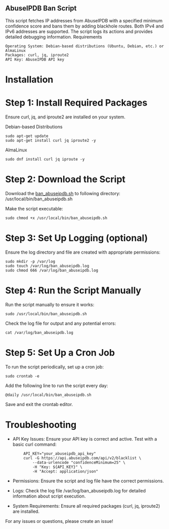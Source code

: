 ## AbuseIPDB Ban Script

This script fetches IP addresses from AbuseIPDB with a specified minimum confidence score and bans them by adding blackhole routes. Both IPv4 and IPv6 addresses are supported. The script logs its actions and provides detailed debugging information.
Requirements

    Operating System: Debian-based distributions (Ubuntu, Debian, etc.) or AlmaLinux
    Packages: curl, jq, iproute2
    API Key: AbuseIPDB API key


# Installation
# Step 1: Install Required Packages

Ensure curl, jq, and iproute2 are installed on your system.

Debian-based Distributions

```
sudo apt-get update
sudo apt-get install curl jq iproute2 -y
```

AlmaLinux

```
sudo dnf install curl jq iproute -y
```

# Step 2: Download the Script

Download the [ban_abuseipdb.sh](ban_abuseipdb.sh) to following directory:
/usr/local/bin/ban_abuseipdb.sh

Make the script executable:

```
sudo chmod +x /usr/local/bin/ban_abuseipdb.sh
```

# Step 3: Set Up Logging (optional)

Ensure the log directory and file are created with appropriate permissions:

```
sudo mkdir -p /var/log
sudo touch /var/log/ban_abuseipdb.log
sudo chmod 666 /var/log/ban_abuseipdb.log
```

# Step 4: Run the Script Manually

Run the script manually to ensure it works:

```
sudo /usr/local/bin/ban_abuseipdb.sh
```

Check the log file for output and any potential errors:

```
cat /var/log/ban_abuseipdb.log
```

# Step 5: Set Up a Cron Job

To run the script periodically, set up a cron job:

```
sudo crontab -e
```

Add the following line to run the script every day:

```
@daily /usr/local/bin/ban_abuseipdb.sh
```

Save and exit the crontab editor.

# Troubleshooting


   - API Key Issues:
        Ensure your API key is correct and active. Test with a basic curl command:

```
        API_KEY="your_abuseipdb_api_key"
        curl -G https://api.abuseipdb.com/api/v2/blacklist \
            --data-urlencode "confidenceMinimum=25" \
            -H "Key: ${API_KEY}" \
            -H "Accept: application/json"
```

   - Permissions:
        Ensure the script and log file have the correct permissions.

   - Logs:
        Check the log file /var/log/ban_abuseipdb.log for detailed information about script execution.

   - System Requirements:
        Ensure all required packages (curl, jq, iproute2) are installed.


For any issues or questions, please create an issue!
